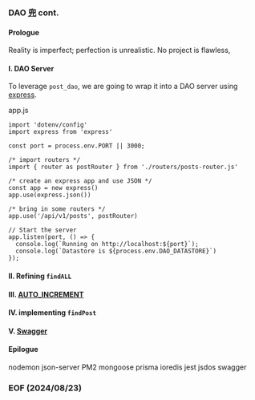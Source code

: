 ### DAO [兜](https://humanum.arts.cuhk.edu.hk/Lexis/lexi-can/) cont. 


#### Prologue 
Reality is imperfect; perfection is unrealistic. 
No project is flawless, 


#### I. DAO Server
To leverage `post_dao`, we are going to wrap it into a DAO server using [express](https://www.npmjs.com/package/express). 

app.js
```
import 'dotenv/config'
import express from 'express'

const port = process.env.PORT || 3000;

/* import routers */
import { router as postRouter } from './routers/posts-router.js'

/* create an express app and use JSON */
const app = new express()
app.use(express.json())

/* bring in some routers */
app.use('/api/v1/posts', postRouter)

// Start the server
app.listen(port, () => {
  console.log(`Running on http://localhost:${port}`);
  console.log(`Datastore is ${process.env.DAO_DATASTORE}`)
});
```


#### II. Refining `findALL` 


#### III. [AUTO_INCREMENT](https://dev.mysql.com/doc/refman/8.4/en/example-auto-increment.html)


#### IV. implementing `findPost`


#### V. [Swagger](https://www.npmjs.com/package/swagger-ui-express)


#### Epilogue 
nodemon     json-server     PM2
mongoose    prisma          ioredis
jest        jsdos           swagger 


### EOF (2024/08/23)

